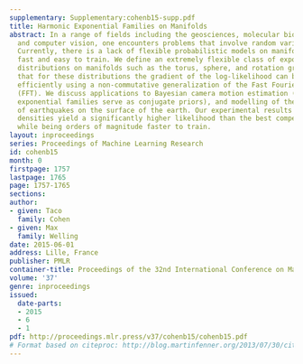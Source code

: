 ```yaml
---
supplementary: Supplementary:cohenb15-supp.pdf
title: Harmonic Exponential Families on Manifolds
abstract: In a range of fields including the geosciences, molecular biology, robotics
  and computer vision, one encounters problems that involve random variables on manifolds.
  Currently, there is a lack of flexible probabilistic models on manifolds that are
  fast and easy to train. We define an extremely flexible class of exponential family
  distributions on manifolds such as the torus, sphere, and rotation groups, and show
  that for these distributions the gradient of the log-likelihood can be computed
  efficiently using a non-commutative generalization of the Fast Fourier Transform
  (FFT). We discuss applications to Bayesian camera motion estimation (where harmonic
  exponential families serve as conjugate priors), and modelling of the spatial distribution
  of earthquakes on the surface of the earth. Our experimental results show that harmonic
  densities yield a significantly higher likelihood than the best competing method,
  while being orders of magnitude faster to train.
layout: inproceedings
series: Proceedings of Machine Learning Research
id: cohenb15
month: 0
firstpage: 1757
lastpage: 1765
page: 1757-1765
sections: 
author:
- given: Taco
  family: Cohen
- given: Max
  family: Welling
date: 2015-06-01
address: Lille, France
publisher: PMLR
container-title: Proceedings of the 32nd International Conference on Machine Learning
volume: '37'
genre: inproceedings
issued:
  date-parts:
  - 2015
  - 6
  - 1
pdf: http://proceedings.mlr.press/v37/cohenb15/cohenb15.pdf
# Format based on citeproc: http://blog.martinfenner.org/2013/07/30/citeproc-yaml-for-bibliographies/
---
```

